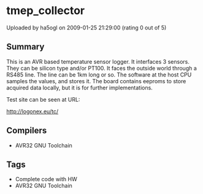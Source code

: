 # tmep_collector

Uploaded by ha5ogl on 2009-01-25 21:29:00 (rating 0 out of 5)

## Summary

This is an AVR based temperature sensor logger. It interfaces 3 sensors. They can be silicon type and/or PT100. It faces the outside world through a RS485 line. The line can be 1km long or so. The software at the host CPU samples the values, and stores it. The board contains eeproms to store acquired data locally, but it is for further implementations.


Test site can be seen at URL:


<http://logonex.eu/tc/>

## Compilers

- AVR32 GNU Toolchain

## Tags

- Complete code with HW
- AVR32 GNU Toolchain
